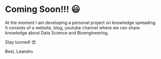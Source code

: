 # Coming Soon!!! :smiley:

At the moment I am developing a personal project on knowledge spreading. 
It consists of a website, blog, youtube channel where we can share knowledge about Data Science and Bioengineering.

Stay tunned! :heart_eyes:

Best, Leandro
